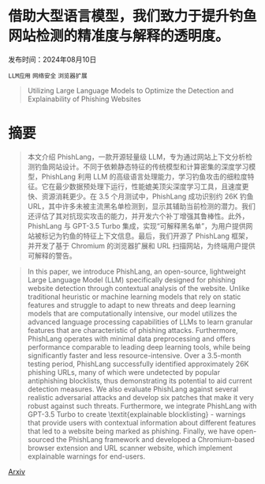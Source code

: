 # 借助大型语言模型，我们致力于提升钓鱼网站检测的精准度与解释的透明度。

发布时间：2024年08月10日

`LLM应用` `网络安全` `浏览器扩展`

> Utilizing Large Language Models to Optimize the Detection and Explainability of Phishing Websites

# 摘要

> 本文介绍 PhishLang，一款开源轻量级 LLM，专为通过网站上下文分析检测钓鱼网站设计。不同于依赖静态特征的传统模型和计算密集的深度学习模型，PhishLang 利用 LLM 的高级语言处理能力，学习钓鱼攻击的细粒度特征。它在最少数据预处理下运行，性能媲美顶尖深度学习工具，且速度更快、资源消耗更少。在 3.5 个月测试中，PhishLang 成功识别约 26K 钓鱼 URL，其中许多未被主流黑名单检测到，显示其辅助当前检测的潜力。我们还评估了其对抗现实攻击的能力，并开发六个补丁增强其鲁棒性。此外，PhishLang 与 GPT-3.5 Turbo 集成，实现“可解释黑名单”，为用户提供网站被标记为钓鱼的特征上下文信息。最后，我们开源了 PhishLang 框架，并开发了基于 Chromium 的浏览器扩展和 URL 扫描网站，为终端用户提供可解释的警告。

> In this paper, we introduce PhishLang, an open-source, lightweight Large Language Model (LLM) specifically designed for phishing website detection through contextual analysis of the website. Unlike traditional heuristic or machine learning models that rely on static features and struggle to adapt to new threats and deep learning models that are computationally intensive, our model utilizes the advanced language processing capabilities of LLMs to learn granular features that are characteristic of phishing attacks. Furthermore, PhishLang operates with minimal data preprocessing and offers performance comparable to leading deep learning tools, while being significantly faster and less resource-intensive. Over a 3.5-month testing period, PhishLang successfully identified approximately 26K phishing URLs, many of which were undetected by popular antiphishing blocklists, thus demonstrating its potential to aid current detection measures. We also evaluate PhishLang against several realistic adversarial attacks and develop six patches that make it very robust against such threats. Furthermore, we integrate PhishLang with GPT-3.5 Turbo to create \textit{explainable blocklisting} - warnings that provide users with contextual information about different features that led to a website being marked as phishing. Finally, we have open-sourced the PhishLang framework and developed a Chromium-based browser extension and URL scanner website, which implement explainable warnings for end-users.

[Arxiv](https://arxiv.org/abs/2408.05667)